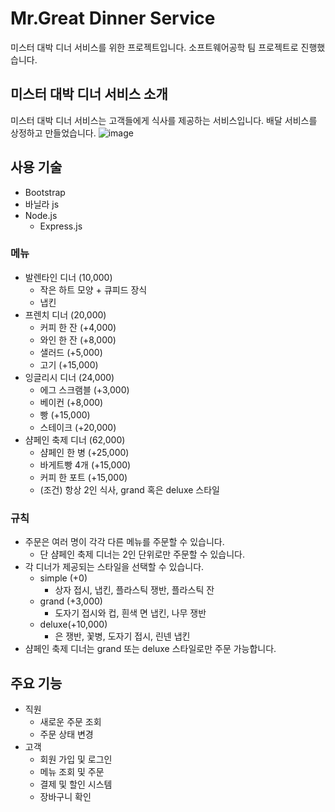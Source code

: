 # Mr.Great Dinner Service

미스터 대박 디너 서비스를 위한 프로젝트입니다.
소프트웨어공학 팀 프로젝트로 진행했습니다.

## 미스터 대박 디너 서비스 소개
미스터 대박 디너 서비스는 고객들에게 식사를 제공하는 서비스입니다. 배달 서비스를 상정하고 만들었습니다.
![image](https://user-images.githubusercontent.com/44166353/108871324-633d2900-763c-11eb-8dbd-d05f3b7fc6bc.png)

## 사용 기술
- Bootstrap
- 바닐라 js
- Node.js
  - Express.js


### 메뉴
- 발렌타인 디너 (10,000)
    - 작은 하트 모양 + 큐피드 장식
    - 냅킨
- 프렌치 디너 (20,000)
    - 커피 한 잔 (+4,000)
    - 와인 한 잔 (+8,000)
    - 샐러드 (+5,000)
    - 고기 (+15,000)
- 잉글리시 디너 (24,000)
    - 에그 스크램블 (+3,000)
    - 베이컨 (+8,000)
    - 빵 (+15,000)
    - 스테이크 (+20,000)
- 샴페인 축제 디너 (62,000)
    - 샴페인 한 병 (+25,000)
    - 바게트빵 4개 (+15,000)
    - 커피 한 포트 (+15,000)
    - (조건) 항상 2인 식사, grand 혹은 deluxe 스타일

### 규칙
- 주문은 여러 명이 각각 다른 메뉴를 주문할 수 있습니다.
    - 단 샴페인 축제 디너는 2인 단위로만 주문할 수 있습니다.
- 각 디너가 제공되는 스타일을 선택할 수 있습니다.
    - simple (+0)
        - 상자 접시, 냅킨, 플라스틱 쟁반, 플라스틱 잔
    - grand (+3,000)
        - 도자기 접시와 컵, 흰색 면 냅킨, 나무 쟁반
    - deluxe(+10,000)
        - 은 쟁반, 꽃병, 도자기 접시, 린넨 냅킨
- 샴페인 축제 디너는 grand 또는 deluxe 스타일로만 주문 가능합니다.

 
## 주요 기능

 - 직원
   - 새로운 주문 조회
   - 주문 상태 변경
 - 고객
   - 회원 가입 및 로그인
   - 메뉴 조회 및 주문
   - 결제 및 할인 시스템
   - 장바구니 확인